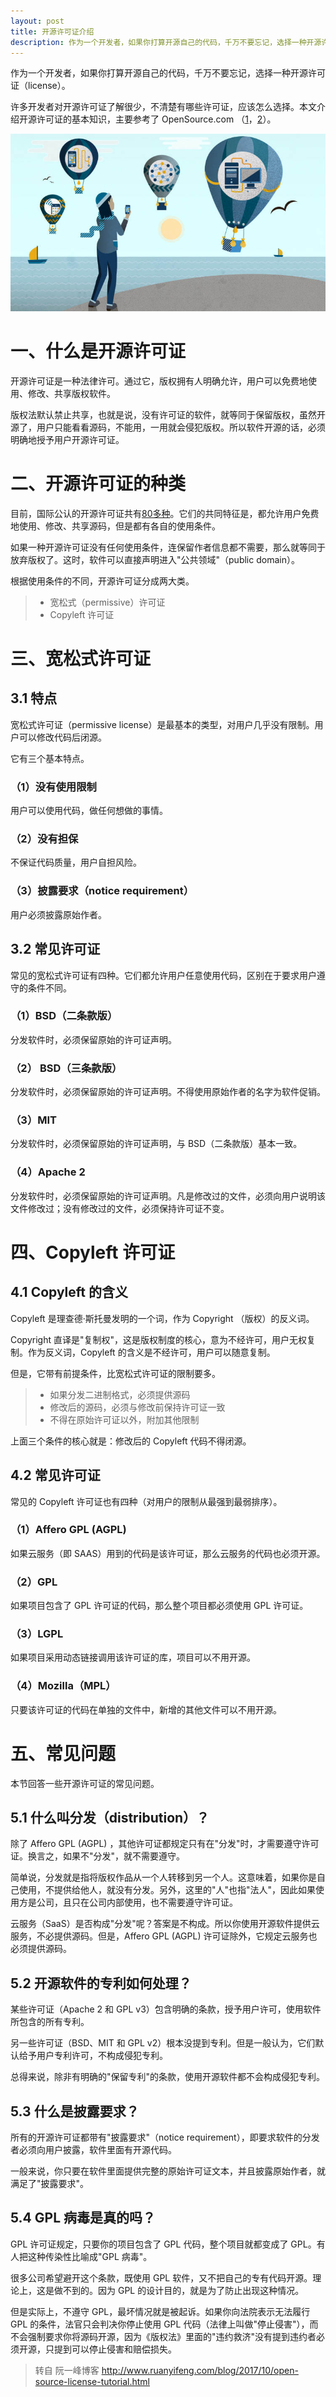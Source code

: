 ```yaml
---
layout: post
title: 开源许可证介绍
description: 作为一个开发者，如果你打算开源自己的代码，千万不要忘记，选择一种开源许可证（license）。许多开发者对开源许可证了解很少，不清楚有哪些许可证，应该怎么选择，本文介绍开源许可证的基本知识
---
```

作为一个开发者，如果你打算开源自己的代码，千万不要忘记，选择一种开源许可证（license）。

许多开发者对开源许可证了解很少，不清楚有哪些许可证，应该怎么选择。本文介绍开源许可证的基本知识，主要参考了 OpenSource.com （[1](https://opensource.com/article/17/9/9-open-source-software-rules-startups)，[2](https://opensource.com/article/17/9/open-source-licensing)）。

![](/img/posts/i2017111701.jpg)

# 一、什么是开源许可证

开源许可证是一种法律许可。通过它，版权拥有人明确允许，用户可以免费地使用、修改、共享版权软件。

版权法默认禁止共享，也就是说，没有许可证的软件，就等同于保留版权，虽然开源了，用户只能看看源码，不能用，一用就会侵犯版权。所以软件开源的话，必须明确地授予用户开源许可证。

# 二、开源许可证的种类

目前，国际公认的开源许可证共有[80多种](https://opensource.org/licenses/alphabetical)。它们的共同特征是，都允许用户免费地使用、修改、共享源码，但是都有各自的使用条件。

如果一种开源许可证没有任何使用条件，连保留作者信息都不需要，那么就等同于放弃版权了。这时，软件可以直接声明进入"公共领域"（public domain）。

根据使用条件的不同，开源许可证分成两大类。

> - 宽松式（permissive）许可证
> - Copyleft 许可证

# 三、宽松式许可证

## 3.1 特点

宽松式许可证（permissive license）是最基本的类型，对用户几乎没有限制。用户可以修改代码后闭源。

它有三个基本特点。

### （1）没有使用限制

用户可以使用代码，做任何想做的事情。

### （2）没有担保

不保证代码质量，用户自担风险。

### （3）披露要求（notice requirement）

用户必须披露原始作者。

## 3.2 常见许可证

常见的宽松式许可证有四种。它们都允许用户任意使用代码，区别在于要求用户遵守的条件不同。

### （1）BSD（二条款版）

分发软件时，必须保留原始的许可证声明。

### （2） BSD（三条款版）

分发软件时，必须保留原始的许可证声明。不得使用原始作者的名字为软件促销。

### （3）MIT

分发软件时，必须保留原始的许可证声明，与 BSD（二条款版）基本一致。

### （4）Apache 2

分发软件时，必须保留原始的许可证声明。凡是修改过的文件，必须向用户说明该文件修改过；没有修改过的文件，必须保持许可证不变。

# 四、Copyleft 许可证

## 4.1 Copyleft 的含义

Copyleft 是理查德·斯托曼发明的一个词，作为 Copyright （版权）的反义词。

Copyright 直译是"复制权"，这是版权制度的核心，意为不经许可，用户无权复制。作为反义词，Copyleft 的含义是不经许可，用户可以随意复制。

但是，它带有前提条件，比宽松式许可证的限制要多。
> - 如果分发二进制格式，必须提供源码
> - 修改后的源码，必须与修改前保持许可证一致
> - 不得在原始许可证以外，附加其他限制

上面三个条件的核心就是：修改后的 Copyleft 代码不得闭源。

## 4.2 常见许可证

常见的 Copyleft 许可证也有四种（对用户的限制从最强到最弱排序）。

### （1）Affero GPL (AGPL)

如果云服务（即 SAAS）用到的代码是该许可证，那么云服务的代码也必须开源。

### （2）GPL

如果项目包含了 GPL 许可证的代码，那么整个项目都必须使用 GPL 许可证。

### （3）LGPL

如果项目采用动态链接调用该许可证的库，项目可以不用开源。

### （4）Mozilla（MPL）

只要该许可证的代码在单独的文件中，新增的其他文件可以不用开源。

# 五、常见问题

本节回答一些开源许可证的常见问题。

## 5.1 什么叫分发（distribution）？

除了 Affero GPL (AGPL) ，其他许可证都规定只有在"分发"时，才需要遵守许可证。换言之，如果不"分发"，就不需要遵守。

简单说，分发就是指将版权作品从一个人转移到另一个人。这意味着，如果你是自己使用，不提供给他人，就没有分发。另外，这里的"人"也指"法人"，因此如果使用方是公司，且只在公司内部使用，也不需要遵守许可证。

云服务（SaaS）是否构成"分发"呢？答案是不构成。所以你使用开源软件提供云服务，不必提供源码。但是，Affero GPL (AGPL) 许可证除外，它规定云服务也必须提供源码。

## 5.2 开源软件的专利如何处理？

某些许可证（Apache 2 和 GPL v3）包含明确的条款，授予用户许可，使用软件所包含的所有专利。

另一些许可证（BSD、MIT 和 GPL v2）根本没提到专利。但是一般认为，它们默认给予用户专利许可，不构成侵犯专利。

总得来说，除非有明确的"保留专利"的条款，使用开源软件都不会构成侵犯专利。

## 5.3 什么是披露要求？

所有的开源许可证都带有"披露要求"（notice requirement），即要求软件的分发者必须向用户披露，软件里面有开源代码。

一般来说，你只要在软件里面提供完整的原始许可证文本，并且披露原始作者，就满足了"披露要求"。

## 5.4 GPL 病毒是真的吗？

GPL 许可证规定，只要你的项目包含了 GPL 代码，整个项目就都变成了 GPL。有人把这种传染性比喻成"GPL 病毒"。

很多公司希望避开这个条款，既使用 GPL 软件，又不把自己的专有代码开源。理论上，这是做不到的。因为 GPL 的设计目的，就是为了防止出现这种情况。

但是实际上，不遵守 GPL，最坏情况就是被起诉。如果你向法院表示无法履行 GPL 的条件，法官只会判决你停止使用 GPL 代码（法律上叫做"停止侵害"），而不会强制要求你将源码开源，因为《版权法》里面的"违约救济"没有提到违约者必须开源，只提到可以停止侵害和赔偿损失。

> 转自 阮一峰博客 http://www.ruanyifeng.com/blog/2017/10/open-source-license-tutorial.html